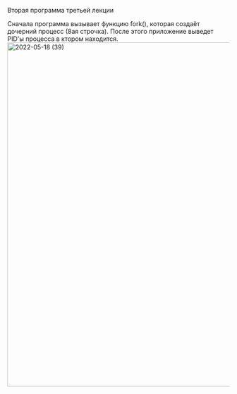 Вторая программа третьей лекции

Сначала программа вызывает функцию fork(), которая создаёт дочерний процесс (8ая строчка). После этого приложение выведет PID'ы процесса в ктором находится.
<img width="781" alt="2022-05-18 (39)" src="https://user-images.githubusercontent.com/71775915/169096578-ff6e1e74-c55a-421b-83e1-c0d0bbe56ff5.png">
